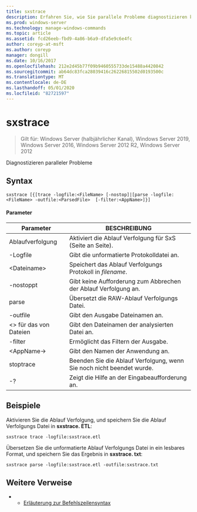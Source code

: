 ```yaml
---
title: sxstrace
description: Erfahren Sie, wie Sie parallele Probleme diagnostizieren können.
ms.prod: windows-server
ms.technology: manage-windows-commands
ms.topic: article
ms.assetid: fcd26eeb-fbd9-4a86-b6a9-dfa5e9c6e4fc
author: coreyp-at-msft
ms.author: coreyp
manager: dongill
ms.date: 10/16/2017
ms.openlocfilehash: 212e2d45b77f09b9460555733de15488a4420842
ms.sourcegitcommit: ab64dc83fca28039416c26226815502d0193500c
ms.translationtype: MT
ms.contentlocale: de-DE
ms.lasthandoff: 05/01/2020
ms.locfileid: "82721597"
---
```

# <a name="sxstrace"></a>sxstrace

> Gilt für: Windows Server (halbjährlicher Kanal), Windows Server 2019, Windows Server 2016, Windows Server 2012 R2, Windows Server 2012

Diagnostizieren paralleler Probleme    

## <a name="syntax"></a>Syntax  
```  
sxstrace [{[trace -logfile:<FileName> [-nostop]|[parse -logfile:<FileName> -outfile:<ParsedFile>  [-filter:<AppName>]}]  
```  

#### <a name="parameters"></a>Parameter  
|Parameter|BESCHREIBUNG|  
|-------|--------|  
|Ablaufverfolgung|Aktiviert die Ablauf Verfolgung für SxS (Seite an Seite).|  
|-Logfile|Gibt die unformatierte Protokolldatei an.|  
|\<Dateiname>|Speichert das Ablauf Verfolgungs Protokoll in *filename*.|  
|-nostoppt|Gibt keine Aufforderung zum Abbrechen der Ablauf Verfolgung an.|  
|parse|Übersetzt die RAW-Ablauf Verfolgungs Datei.|  
|-outfile|Gibt den Ausgabe Dateinamen an.|  
|\<> für das von Dateien|Gibt den Dateinamen der analysierten Datei an.|  
|-filter|Ermöglicht das Filtern der Ausgabe.|  
|\<AppName->|Gibt den Namen der Anwendung an.|  
|stoptrace|Beenden Sie die Ablauf Verfolgung, wenn Sie noch nicht beendet wurde.|  
|-?|Zeigt die Hilfe an der Eingabeaufforderung an.|  

## <a name="examples"></a>Beispiele  
Aktivieren Sie die Ablauf Verfolgung, und speichern Sie die Ablauf Verfolgungs Datei in **sxstrace. ETL**:  
```  
sxstrace trace -logfile:sxstrace.etl  
```  
Übersetzen Sie die unformatierte Ablauf Verfolgungs Datei in ein lesbares Format, und speichern Sie das Ergebnis in **sxstrace. txt**:  
```  
sxstrace parse -logfile:sxstrace.etl -outfile:sxstrace.txt  
```  

## <a name="additional-references"></a>Weitere Verweise  
-   - [Erläuterung zur Befehlszeilensyntax](command-line-syntax-key.md)  
  
